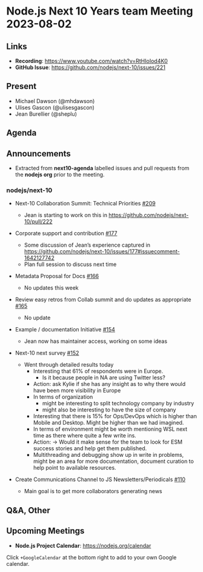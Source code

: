 # Node.js  Next 10 Years team Meeting 2023-08-02

## Links

* **Recording**:  <https://www.youtube.com/watch?v=RtHIoIod4K0>
* **GitHub Issue**: <https://github.com/nodejs/next-10/issues/221>

## Present

* Michael Dawson (@mhdawson)
* Ulises Gascon (@ulisesgascon)
* Jean Burellier (@sheplu)

## Agenda

## Announcements

* Extracted from **next10-agenda** labelled issues and pull requests from the **nodejs org** prior to the meeting.

### nodejs/next-10

* Next-10 Collaboration Summit: Technical Priorities [#209](https://github.com/nodejs/next-10/issues/209)
  * Jean is starting to work on this in <https://github.com/nodejs/next-10/pull/222>

* Corporate support and contribution [#177](https://github.com/nodejs/next-10/issues/177)
  * Some discussion of Jean’s experience captured in <https://github.com/nodejs/next-10/issues/177#issuecomment-1642127742>
  * Plan full session to discuss next time

* Metadata Proposal for Docs [#166](https://github.com/nodejs/next-10/issues/166)
  * No updates this week

* Review easy retros from Collab summit and do updates as appropriate [#165](https://github.com/nodejs/next-10/issues/165)
  * No update

* Example / documentation Initiative [#154](https://github.com/nodejs/next-10/issues/154)
  * Jean now has maintainer access, working on some ideas

* Next-10 next survey [#152](https://github.com/nodejs/next-10/issues/152)
  * Went through detailed results today
    * Interesting that 61% of respondents were in Europe.  
      * Is it because people in NA are using Twitter less?
    * Action:  ask Kylie if she has any insight as to why there would have been more visibility in Europe
    * In terms of organization
      * might be interesting to split technology company by industry
      * might also be interesting to have the size of company
    * Interesting that there is 15% for Ops/DevOps which is higher than Mobile and Desktop. Might be higher than we had imagined.  
    * In terms of environment might be worth mentioning WSL next time as there where quite a few write ins.
    * Action: -> Would it make sense for the team to look for ESM success stories and help get them published.
    * Multithreading and debugging show up in write in problems, might be an area for more documentation, document curation to help point to available resources.

* Create Communications Channel to JS Newsletters/Periodicals [#110](https://github.com/nodejs/next-10/issues/110)
  * Main goal is to get more collaborators generating news

## Q&A, Other

## Upcoming Meetings

* **Node.js Project Calendar**: <https://nodejs.org/calendar>

Click `+GoogleCalendar` at the bottom right to add to your own Google calendar.
